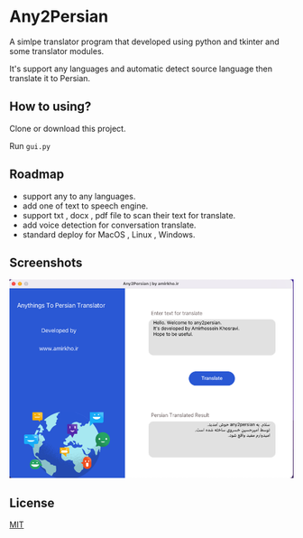 
# Any2Persian

A simlpe translator program that developed using python and tkinter and some translator modules.

It's support any languages and automatic detect source language then translate it to Persian.




## How to using?

Clone or download this project.

Run `gui.py` 


## Roadmap

- support any to any languages.
- add one of text to speech engine.
- support txt , docx , pdf file to scan their text for translate.
- add voice detection for conversation translate.
- standard deploy for MacOS , Linux , Windows.


## Screenshots

![App Screenshot](https://github.com/amirkho-py/any2persian/blob/main/ScreenShot.png)

## License

[MIT](https://choosealicense.com/licenses/mit/)

